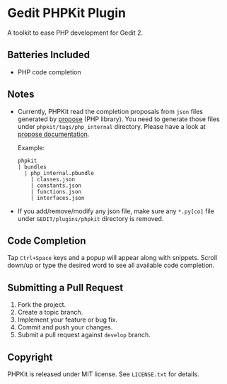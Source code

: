 # Gedit PHPKit Plugin

A toolkit to ease PHP development for Gedit 2.

## Batteries Included

* PHP code completion

## Notes

*   Currently, PHPKit read the completion proposals from `json` files generated by [propose](https://github.com/iromli/propose) (PHP library). You need to generate those files under `phpkit/tags/php_internal` directory. Please have a look at [propose documentation](https://github.com/iromli/propose/blob/master/README.mdown).

    Example:

        phpkit
        | bundles
          | php_internal.pbundle
            | classes.json
            | constants.json
            | functions.json
            | interfaces.json

*   If you add/remove/modify any json file, make sure any `*.py[co]` file under `GEDIT/plugins/phpkit` directory is removed.  

## Code Completion

Tap `Ctrl+Space` keys and a popup will appear along with snippets. Scroll down/up or type the desired word to see all available code completion.

## Submitting a Pull Request

1. Fork the project.
2. Create a topic branch.
3. Implement your feature or bug fix.
4. Commit and push your changes.
5. Submit a pull request against `develop` branch.

## Copyright

PHPKit is released under MIT license. See `LICENSE.txt` for details.
